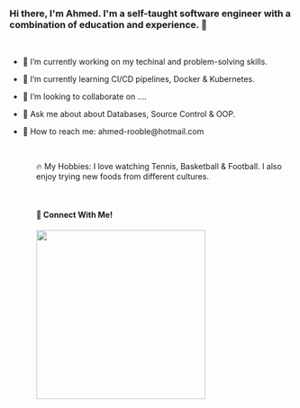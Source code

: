 ### Hi there, I'm Ahmed. I'm a self-taught software engineer with a combination of education and experience. 👋
<br>
<ul>
  <li><p>🔭 I’m currently working on my techinal and problem-solving skills.</p></li>
  <li><p>🌱 I’m currently learning CI/CD pipelines, Docker & Kubernetes.</p></li>
  <li><p>🤝 I’m looking to collaborate on  ....</p></li>
  <li><p>💬 Ask me about about Databases, Source Control & OOP.</p></li>
  <li><p>📧 How to reach me: ahmed-rooble@hotmail.com</p></li>
<ul>
<br>
<p> 🔥 My Hobbies: I love watching Tennis, Basketball & Football. I also enjoy trying new foods from different cultures.</p>
<br>
<h4>👏 Connect With Me!</h4>
<a href="https://linkedin.com/arooble">
<img src="https://cdn-icons-png.flaticon.com/512/174/174857.png" width="300px"></img></a>
                                      

<!--
**arooble/arooble** is a ✨ _special_ ✨ repository because its `README.md` (this file) appears on your GitHub profile.

Here are some ideas to get you started:

- 🔭 I’m currently working on ...
- 🌱 I’m currently learning ...
- 👯 I’m looking to collaborate on ...
- 🤔 I’m looking for help with ...
- 💬 Ask me about ...
- 📫 How to reach me: ...
- 😄 Pronouns: ...
- ⚡ Fun fact: ...
-->

